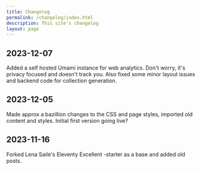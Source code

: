 ```yaml
---
title: Changelog
permalink: /changelog/index.html
description: This site's changelog
layout: page
---
```


## 2023-12-07
Added a self hosted Umami instance for web analytics. Don't worry, it's privacy focused and doesn't track you. Also fixed some minor layout issues and backend code for collection generation.

## 2023-12-05
Made approx a bazillion changes to the CSS and page styles, imported old content and styles. Initial first version going live?

## 2023-11-16
Forked Lena Saile's Eleventy Excellent -starter as a base and added old posts.
